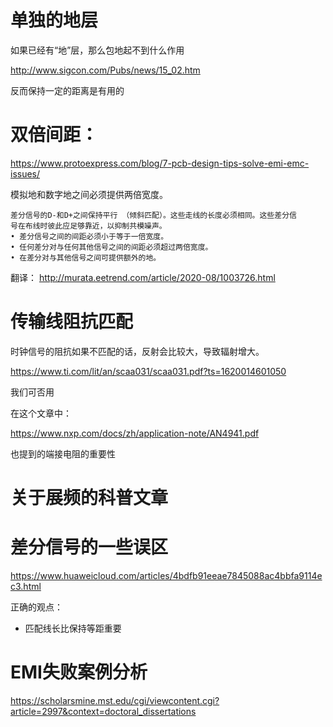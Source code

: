 # 单独的地层

如果已经有“地”层，那么包地起不到什么作用

http://www.sigcon.com/Pubs/news/15_02.htm

反而保持一定的距离是有用的

# 双倍间距：

https://www.protoexpress.com/blog/7-pcb-design-tips-solve-emi-emc-issues/

模拟地和数字地之间必须提供两倍宽度。

```
差分信号的D-和D+之间保持平行 （倾斜匹配）。这些走线的长度必须相同。这些差分信
号在布线时彼此应足够靠近，以抑制共模噪声。
• 差分信号之间的间距必须小于等于一倍宽度。
• 任何差分对与任何其他信号之间的间距必须超过两倍宽度。
• 在差分对与其他信号之间可提供额外的地。
```

翻译：
http://murata.eetrend.com/article/2020-08/1003726.html

# 传输线阻抗匹配

时钟信号的阻抗如果不匹配的话，反射会比较大，导致辐射增大。

https://www.ti.com/lit/an/scaa031/scaa031.pdf?ts=1620014601050

我们可否用

在这个文章中：

https://www.nxp.com/docs/zh/application-note/AN4941.pdf

也提到的端接电阻的重要性

# 关于展频的科普文章

# 差分信号的一些误区


https://www.huaweicloud.com/articles/4bdfb91eeae7845088ac4bbfa9114ec3.html

正确的观点：
- 匹配线长比保持等距重要

# EMI失败案例分析

https://scholarsmine.mst.edu/cgi/viewcontent.cgi?article=2997&context=doctoral_dissertations
